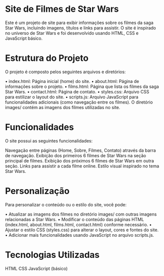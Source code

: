 # Site de Filmes de Star Wars
Este é um projeto de site para exibir informações sobre os filmes da saga Star Wars, incluindo imagens, títulos e links para assistir. O site é inspirado no universo de Star Wars e foi desenvolvido usando HTML, CSS e JavaScript básico.

# Estrutura do Projeto
O projeto é composto pelos seguintes arquivos e diretórios:

• index.html: Página inicial (home) do site.
• about.html: Página de informações sobre o projeto.
• films.html: Página que lista os filmes da saga Star Wars.
• contact.html: Página de contato.
• styles.css: Arquivo CSS para estilizar o layout do site.
• scripts.js: Arquivo JavaScript para funcionalidades adicionais (como navegação entre os filmes).
O diretório images/ contém as imagens dos filmes utilizadas no site.

# Funcionalidades
O site possui as seguintes funcionalidades:

Navegação entre páginas (Home, Sobre, Filmes, Contato) através da barra de navegação.
Exibição dos primeiros 6 filmes de Star Wars na seção principal de filmes.
Exibição dos próximos 6 filmes de Star Wars em outra seção.
Links para assistir a cada filme online.
Estilo visual inspirado no tema Star Wars.

# Personalização
Para personalizar o conteúdo ou o estilo do site, você pode:

• Atualizar as imagens dos filmes no diretório images/ com outras imagens relacionadas a Star Wars.
• Modificar o conteúdo das páginas HTML (index.html, about.html, films.html, contact.html) conforme necessário.
• Ajustar o estilo CSS (styles.css) para alterar o layout, cores e fontes do site.
• Adicionar mais funcionalidades usando JavaScript no arquivo scripts.js.

# Tecnologias Utilizadas
HTML
CSS
JavaScript (básico)
